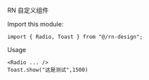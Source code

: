 RN 自定义组件

Import this module:

```
import { Radio, Toast } from "@/rn-design";
```

Usage

```
<Radio ... />
Toast.show("这是测试",1500)
```